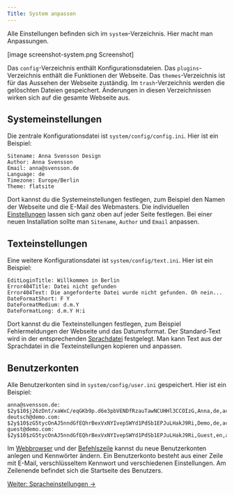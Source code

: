```yaml
---
Title: System anpassen
---
```

Alle Einstellungen befinden sich im `system`-Verzeichnis. Hier macht man Anpassungen.

[image screenshot-system.png Screenshot]

Das `config`-Verzeichnis enthält Konfigurationsdateien. Das `plugins`-Verzeichnis enthält die Funktionen der Webseite. Das `themes`-Verzeichnis ist für das Aussehen der Webseite zuständig. Im `trash`-Verzeichnis werden die gelöschten Dateien gespeichert. Änderungen in diesen Verzeichnissen wirken sich auf die gesamte Webseite aus. 

## Systemeinstellungen

Die zentrale Konfigurationsdatei ist `system/config/config.ini`. Hier ist ein Beispiel:

    Sitename: Anna Svensson Design
    Author: Anna Svensson
    Email: anna@svensson.de
    Language: de
    Timezone: Europe/Berlin
    Theme: flatsite

Dort kannst du die Systemeinstellungen festlegen, zum Beispiel den Namen der Webseite und die E-Mail des Webmasters. Die individuellen [Einstellungen](markdown-cheat-sheet#einstellungen) lassen sich ganz oben auf jeder Seite festlegen. Bei einer neuen Installation sollte man `Sitename`, `Author` und `Email` anpassen.

## Texteinstellungen

Eine weitere Konfigurationsdatei ist `system/config/text.ini`. Hier ist ein Beispiel:

    EditLoginTitle: Willkommen in Berlin
    Error404Title: Datei nicht gefunden
    Error404Text: Die angeforderte Datei wurde nicht gefunden. Oh nein...
    DateFormatShort: F Y
    DateFormatMedium: d.m.Y
    DateFormatLong: d.m.Y H:i

Dort kannst du die Texteinstellungen festlegen, zum Beispiel Fehlermeldungen der Webseite und das Datumsformat. Der Standard-Text wird in der entsprechenden [Sprachdatei](https://github.com/datenstrom/yellow-plugins/blob/master/language/language-de.txt) festgelegt. Man kann Text aus der Sprachdatei in die Texteinstellungen kopieren und anpassen.

## Benutzerkonten

Alle Benutzerkonten sind in `system/config/user.ini` gespeichert. Hier ist ein Beispiel:

    anna@svensson.de: $2y$10$j26zDnt/xaWxC/eqGKb9p.d6e3pbVENDfRzauTawNCUHHl3CCOIzG,Anna,de,active,21196d7e857d541849e4,946684800,0,none,/
    deutsch@demo.com: $2y$10$zG5tycOnAJ5nndGfEQhrBexVxNYIvepSWYd1PdSb1EPJuLHakJ9Ri,Demo,de,active,2a2ddef05dbea5071ba0,946684800,0,none,/
    guest@demo.com: $2y$10$zG5tycOnAJ5nndGfEQhrBexVxNYIvepSWYd1PdSb1EPJuLHakJ9Ri,Guest,en,active,b3106b8b1732ee60f5b3,946684800,0,none,/tests/

Im [Webbrowser](https://github.com/datenstrom/yellow-plugins/tree/master/edit) und der [Befehlszeile](https://github.com/datenstrom/yellow-plugins/tree/master/command) kannst du neue Benutzerkonten anlegen und Kennwörter ändern. Ein Benutzerkonto besteht aus einer Zeile mit E-Mail, verschlüsseltem Kennwort und verschiedenen Einstellungen. Am Zeilenende befindet sich die Startseite des Benutzers.

[Weiter: Spracheinstellungen →](language-configuration)